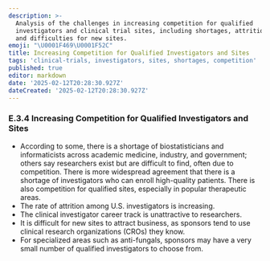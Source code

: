 ```yaml
---
description: >-
  Analysis of the challenges in increasing competition for qualified
  investigators and clinical trial sites, including shortages, attrition rates,
  and difficulties for new sites.
emoji: "\U0001F469‍\U0001F52C"
title: Increasing Competition for Qualified Investigators and Sites
tags: 'clinical-trials, investigators, sites, shortages, competition'
published: true
editor: markdown
date: '2025-02-12T20:28:30.927Z'
dateCreated: '2025-02-12T20:28:30.927Z'
---
```

### E.3.4 Increasing Competition for Qualified Investigators and Sites

- According to some, there is a shortage of biostatisticians and informaticists across academic medicine, industry, and government; others say researchers exist but are difficult to find, often due to competition. There is more widespread agreement that there is a shortage of investigators who can enroll high-quality patients. There is also competition for qualified sites, especially in popular therapeutic areas.
- The rate of attrition among U.S. investigators is increasing.
- The clinical investigator career track is unattractive to researchers.
- It is difficult for new sites to attract business, as sponsors tend to use clinical research organizations (CROs) they know.
- For specialized areas such as anti-fungals, sponsors may have a very small number of qualified investigators to choose from.

#
